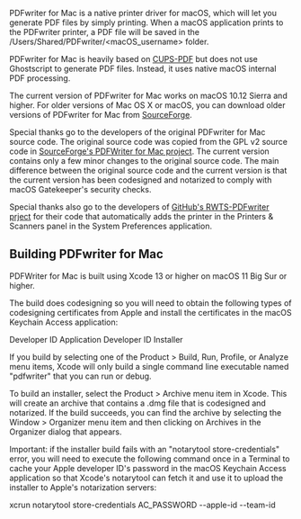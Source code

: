 PDFwriter for Mac is a native printer driver for macOS, which will let you generate PDF files by simply printing. When a macOS application prints to the PDFwriter printer, a PDF file will be saved in the /Users/Shared/PDFwriter/<macOS_username> folder.

PDFwriter for Mac is heavily based on <a href="https://www.cups-pdf.de/">CUPS-PDF</a> but does not use Ghostscript to generate PDF files. Instead, it uses native macOS internal PDF processing.

The current version of PDFwriter for Mac works on macOS 10.12 Sierra and higher. For older versions of Mac OS X or macOS, you can download older versions of PDFwriter for Mac from <a href="https://sourceforge.net/projects/pdfwriterformac/">SourceForge</a>.

Special thanks go to the developers of the original PDFwriter for Mac source code. The original source code was copied from the GPL v2 source code in <a href="https://sourceforge.net/projects/pdfwriterformac/">SourceForge's PDFWriter for Mac project</a>. The current version contains only a few minor changes to the original source code. The main difference between the original source code and the current version is that the current version has been codesigned and notarized to comply with macOS Gatekeeper's security checks.

Special thanks also go to the developers of <a href="https://github.com/rodyager/RWTS-PDFwriter">GitHub's RWTS-PDFwriter prject</a> for their code that automatically adds the printer in the Printers & Scanners panel in the System Preferences application.


Building PDFwriter for Mac
--------------------------

PDFWriter for Mac is built using Xcode 13 or higher on macOS 11 Big Sur or higher.

The build does codesigning so you will need to obtain the following types of codesigning certificates from Apple and install the certificates in the macOS Keychain Access application:

   Developer ID Application
   Developer ID Installer

If you build by selecting one of the Product > Build, Run, Profile, or Analyze menu items, Xcode will only build a single command line executable named "pdfwriter" that you can run or debug.

To build an installer, select the Product > Archive menu item in Xcode. This will create an archive that contains a .dmg file that is codesigned and notarized. If the build succeeds, you can find the archive by selecting the Window > Organizer menu item and then clicking on Archives in the Organizer dialog that appears.

Important: if the installer build fails with an "notarytool store-credentials" error, you will need to execute the following command once in a Terminal to cache your Apple developer ID's password in the macOS Keychain Access application so that Xcode's notarytool can fetch it and use it to upload the installer to Apple's notarization servers:

xcrun notarytool store-credentials AC_PASSWORD --apple-id <e-mail> --team-id <team-id>
